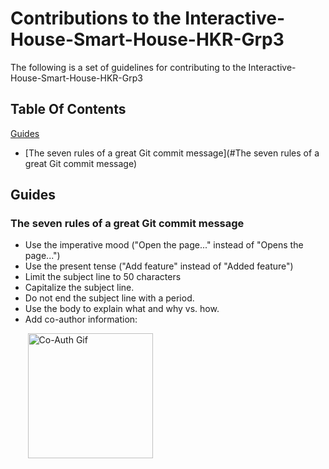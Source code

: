 # Contributions to the Interactive-House-Smart-House-HKR-Grp3

The following is a set of guidelines for contributing to the Interactive-House-Smart-House-HKR-Grp3

## Table Of Contents

[Guides](#Guides)

* [The seven rules of a great Git commit message](#The seven rules of a great Git commit message)

## Guides

### The seven rules of a great Git commit message

* Use the imperative mood ("Open the page..." instead of "Opens the page...")
* Use the present tense ("Add feature" instead of "Added feature")
* Limit the subject line to 50 characters
* Capitalize the subject line.
* Do not end the subject line with a period.
* Use the body to explain what and why vs. how.
* Add co-author information:

&nbsp;&nbsp;&nbsp;&nbsp;&nbsp;&nbsp; <img src="https://help.github.com/assets/images/help/desktop/co-authors-demo-hq.gif" alt="Co-Auth Gif" width="200">
